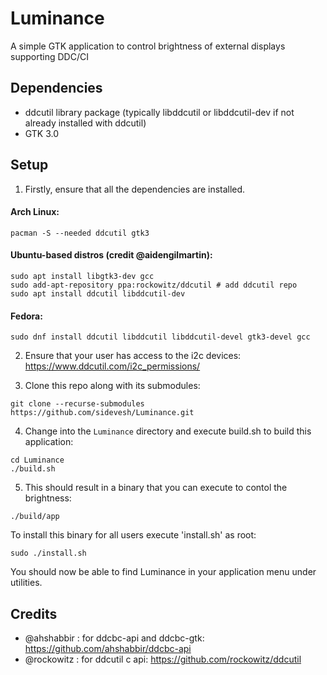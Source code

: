 # Luminance
A simple GTK application to control brightness of external displays supporting DDC/CI

## Dependencies
- ddcutil library package (typically libddcutil or libddcutil-dev if not already installed with ddcutil)
- GTK 3.0

## Setup

1. Firstly, ensure that all the dependencies are installed.

#### Arch Linux:
```
pacman -S --needed ddcutil gtk3
```

#### Ubuntu-based distros (credit @aidengilmartin):
```
sudo apt install libgtk3-dev gcc
sudo add-apt-repository ppa:rockowitz/ddcutil # add ddcutil repo
sudo apt install ddcutil libddcutil-dev
```
#### Fedora:
```
sudo dnf install ddcutil libddcutil libddcutil-devel gtk3-devel gcc
```

2. Ensure that your user has access to the i2c devices:
https://www.ddcutil.com/i2c_permissions/

3. Clone this repo along with its submodules:
```
git clone --recurse-submodules https://github.com/sidevesh/Luminance.git
```

4. Change into the `Luminance` directory and execute build.sh to build this application:
```
cd Luminance
./build.sh
```

5. This should result in a binary that you can execute to contol the brightness:
```
./build/app
```

To install this binary for all users execute 'install.sh' as root:
```
sudo ./install.sh
```

You should now be able to find Luminance in your application menu under utilities.

## Credits
- @ahshabbir : for ddcbc-api and ddcbc-gtk: https://github.com/ahshabbir/ddcbc-api
- @rockowitz : for ddcutil c api: https://github.com/rockowitz/ddcutil

